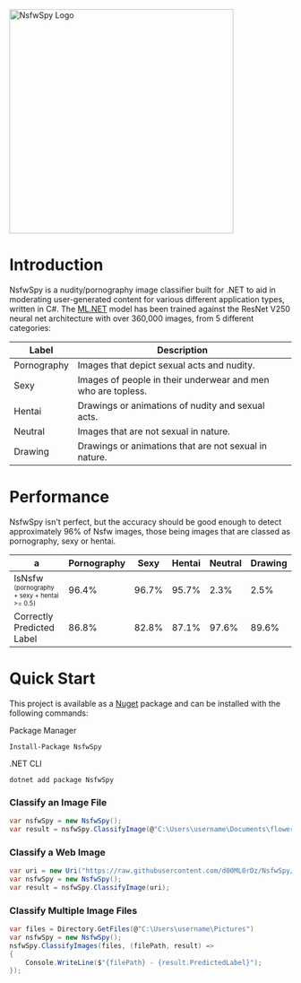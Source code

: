 <img src="https://raw.githubusercontent.com/d00ML0rDz/NsfwSpy/main/NsfwSpy-Logo.jpg" alt="NsfwSpy Logo" width="400"/>

# Introduction
NsfwSpy is a nudity/pornography image classifier built for .NET to aid in moderating user-generated content for various different application types, written in C#. The [ML.NET](https://github.com/dotnet/machinelearning) model has been trained against the ResNet V250 neural net architecture with over 360,000 images, from 5 different categories:

| Label       | Description |
| ----------- | ----------- |
| Pornography | Images that depict sexual acts and nudity. |
| Sexy        | Images of people in their underwear and men who are topless. |
| Hentai      | Drawings or animations of nudity and sexual acts. |
| Neutral     | Images that are not sexual in nature. |
| Drawing     | Drawings or animations that are not sexual in nature. |

# Performance
NsfwSpy isn't perfect, but the accuracy should be good enough to detect approximately 96% of Nsfw images, those being images that are classed as pornography, sexy or hentai.

| a | Pornography | Sexy | Hentai | Neutral | Drawing
| --- | --- | --- | --- | --- | --- |
| IsNsfw  <sub><sup>(pornography + sexy + hentai >= 0.5)</sup></sub> | 96.4% | 96.7% | 95.7% | 2.3% | 2.5%
| Correctly Predicted Label | 86.8% | 82.8% | 87.1% | 97.6% | 89.6%

# Quick Start
This project is available as a [Nuget](https://www.nuget.org/packages/NsfwSpy/) package and can be installed with the following commands:

Package Manager
```
Install-Package NsfwSpy
```

.NET CLI
```
dotnet add package NsfwSpy
```

### Classify an Image File
```csharp
var nsfwSpy = new NsfwSpy();
var result = nsfwSpy.ClassifyImage(@"C:\Users\username\Documents\flower.jpg");
```

### Classify a Web Image
```csharp
var uri = new Uri("https://raw.githubusercontent.com/d00ML0rDz/NsfwSpy/main/NsfwSpy.Test/Assets/flower.jpg")
var nsfwSpy = new NsfwSpy();
var result = nsfwSpy.ClassifyImage(uri);
```

### Classify Multiple Image Files
```csharp
var files = Directory.GetFiles(@"C:\Users\username\Pictures")
var nsfwSpy = new NsfwSpy();
nsfwSpy.ClassifyImages(files, (filePath, result) =>
{
    Console.WriteLine($"{filePath} - {result.PredictedLabel}");
});
```
